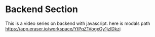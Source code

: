 # Backend Section

This is a video series on backend with javascript.
here is modals path 
https://app.eraser.io/workspace/YtPqZ1VogxGy1jzIDkzj